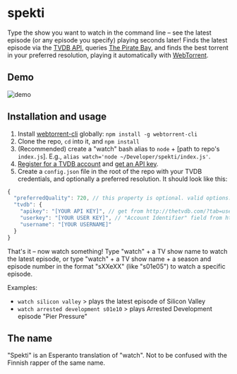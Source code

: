 # spekti

Type the show you want to watch in the command line – see the latest episode (or any episode you specify) playing seconds later! Finds the latest episode via the [TVDB API](http://thetvdb.com), queries [The Pirate Bay](https://thepiratebay.org), and finds the best torrent in your preferred resolution, playing it automatically with [WebTorrent](https://webtorrent.io).

## Demo

![demo](/example.gif)

## Installation and usage

1. Install [webtorrent-cli](https://github.com/webtorrent/webtorrent-cli) globally: `npm install -g webtorrent-cli`
2. Clone the repo, `cd` into it, and `npm install`
3. (Recommended) create a "watch" bash alias to `node` + [path to repo's `index.js`]. E.g., `alias watch='node ~/Developer/spekti/index.js'`.
4. [Register for a TVDB account](http://thetvdb.com/?tab=register) and [get an API key](http://thetvdb.com/?tab=apiregister).
5. Create a `config.json` file in the root of the repo with your TVDB credentials, and optionally a preferred resolution. It should look like this:

```javascript
{
  "preferredQuality": 720, // this property is optional. valid options: 720, 1080
  "tvdb": {
    "apikey": "[YOUR API KEY]", // get from http://thetvdb.com/?tab=userinfo after completing step #4
    "userkey": "[YOUR USER KEY]", // "Account Identifier" field from http://thetvdb.com/?tab=userinfo
    "username": "[YOUR USERNAME]"
  }
}
```

That's it – now watch something! Type "watch" + a TV show name to watch the latest episode, or type "watch" + a TV show name + a season and episode number in the format "sXXeXX" (like "s01e05") to watch a specific episode.

Examples:

- `watch silicon valley` > plays the latest episode of Silicon Valley
- `watch arrested development s01e10` > plays Arrested Development episode "Pier Pressure"

## The name

"Spekti" is an Esperanto translation of "watch". Not to be confused with the Finnish rapper of the same name.
